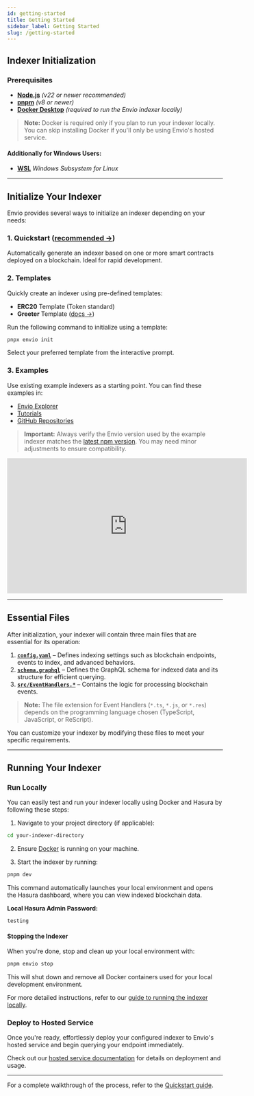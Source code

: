 ```yaml
---
id: getting-started
title: Getting Started
sidebar_label: Getting Started
slug: /getting-started
---
```


## Indexer Initialization

### Prerequisites

- **[Node.js](https://nodejs.org/en/download/current)** _(v22 or newer recommended)_
- **[pnpm](https://pnpm.io/installation)** _(v8 or newer)_
- **[Docker Desktop](https://www.docker.com/products/docker-desktop/)** _(required to run the Envio indexer locally)_

> **Note:** Docker is required only if you plan to run your indexer locally. You can skip installing Docker if you'll only be using Envio's hosted service.

#### Additionally for Windows Users:

- **[WSL](https://learn.microsoft.com/en-us/windows/wsl/install)** _Windows Subsystem for Linux_

---

## Initialize Your Indexer

Envio provides several ways to initialize an indexer depending on your needs:

### 1. Quickstart ([recommended →](./contract-import))

Automatically generate an indexer based on one or more smart contracts deployed on a blockchain. Ideal for rapid development.

### 2. Templates

Quickly create an indexer using pre-defined templates:

- **ERC20** Template (Token standard)
- **Greeter** Template ([docs →](./greeter-tutorial))

Run the following command to initialize using a template:

```bash
pnpx envio init
```

Select your preferred template from the interactive prompt.

### 3. Examples

Use existing example indexers as a starting point. You can find these examples in:

- [Envio Explorer](https://envio.dev/explorer)
- [Tutorials](./tutorial-erc20-token-transfers)
- [GitHub Repositories](https://github.com/enviodev)

> **Important:** Always verify the Envio version used by the example indexer matches the [latest npm version](https://www.npmjs.com/package/envio). You may need minor adjustments to ensure compatibility.

<iframe width="560" height="315" src="https://www.youtube.com/embed/LNhaN-Cikis" title="Envio - Getting Started Guide" frameborder="0" allow="accelerometer; autoplay; clipboard-write; encrypted-media; gyroscope; picture-in-picture" allowfullscreen></iframe>

---

## Essential Files

After initialization, your indexer will contain three main files that are essential for its operation:

1. **[`config.yaml`](./configuration-file)** – Defines indexing settings such as blockchain endpoints, events to index, and advanced behaviors.
2. **[`schema.graphql`](./schema)** – Defines the GraphQL schema for indexed data and its structure for efficient querying.
3. **[`src/EventHandlers.*`](./event-handlers)** – Contains the logic for processing blockchain events.

> **Note:** The file extension for Event Handlers (`*.ts`, `*.js`, or `*.res`) depends on the programming language chosen (TypeScript, JavaScript, or ReScript).

You can customize your indexer by modifying these files to meet your specific requirements.

---

## Running Your Indexer

### Run Locally

You can easily test and run your indexer locally using Docker and Hasura by following these steps:

1. Navigate to your project directory (if applicable):

```bash
cd your-indexer-directory
```

2. Ensure [Docker](https://www.docker.com/products/docker-desktop/) is running on your machine.

3. Start the indexer by running:

```bash
pnpm dev
```

This command automatically launches your local environment and opens the Hasura dashboard, where you can view indexed blockchain data.

**Local Hasura Admin Password:**

```
testing
```

#### Stopping the Indexer

When you're done, stop and clean up your local environment with:

```bash
pnpm envio stop
```

This will shut down and remove all Docker containers used for your local development environment.

For more detailed instructions, refer to our [guide to running the indexer locally](./running-locally).

### Deploy to Hosted Service

Once you're ready, effortlessly deploy your configured indexer to Envio's hosted service and begin querying your endpoint immediately.

Check out our [hosted service documentation](./hosted-service) for details on deployment and usage.

---

For a complete walkthrough of the process, refer to the [Quickstart guide](./contract-import).
